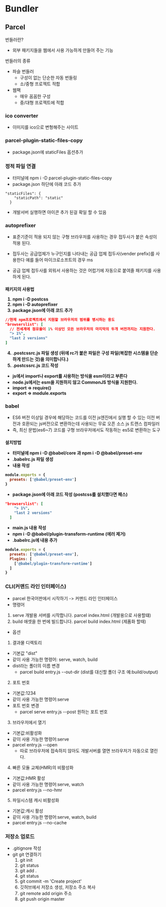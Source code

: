 # Bundler

## Parcel

번들러란?

- 외부 패키지들을 웹에서 사용 가능하게 만들어 주는 기능

번들러의 종류

- 파슬 번들러
  - 구성이 없는 단순한 자동 번들링
  - 소/중형 프로젝트 적합
- 웹팩
  - 매우 꼼꼼한 구성
  - 중/대형 프로젝트에 적합

### ico converter

- 이미지를 ico으로 변형해주는 사이트

### parcel-plugin-static-files-copy

- package.json에 staticFiles 옵션추가


### 정적 파일 연결

- 터미널에 npm i -D parcel-plugin-static-files-copy
- package.json 하단에 아래 코드 추가
```
"staticFiles": {
    "staticPath": "static"
  }
```
- 개발서버 실행하면 아이콘 추가 된걸 확일 할 수 있음

### autoprefixer

- 표준기준이 적용 되지 않는 구형 브라우저를 사용하는 경우 접두사가 붙은 속성이 적용 된다.
- 접두사는 공급업체가 누구인지를 나타내는 공급 업체 접두사(vender prefix)를 사용한다 예를 들어 마이크로소프트의 경우 ms

- 공급 업체 접두사를 외워서 사용하는 것은 어럽기에 자동으로 붙여줄 패키지를 사용하게 된다.

<h4>패키지의 사용법

1. npm i -D postcss
2. npm i -D autoprefixer
3. package.json에 아래 코드 추가
```json
//현재 npm프로젝트에서 지원할 브라우저의 범위를 병시하는 용도 
"browserslist": [
  // 전세계에 점유율이 1% 이상인 모든 브라우저의 마지막의 두개 버전까지는 지원한다.
  "> 1%",
  "last 2 versions"
]
```
4. .postcssrc.js 파일 생성 (뒤에 rc가 붙은 파일은 구성 파일(복잡한 시스템을 단순하게 만드는 것)을 의미합니다.)
5. .postcssrc.js 코드 작성

- js에서 import나 export를 사용하는 방식을 esm이라고 부른다
- node.js에서는 esm을 지원하지 않고 CommonJS 방식을 지원한다.
- import => require()
- export => module.exports

### babel

- ES6 버전 이상일 경우에 해당하는 코드를 이전 js엔진에서 실행 할 수 있는 이전 버전과 호환되는 js버전으로 변환하는데 사용되는 무료 오픈 소스 js 트랜스 컴파일러
- 즉, 최신 문법(es6~7) 코드를 구형 브라우저에서도 작동하는 es5로 변환하는 도구

<h4>설치방법

- 터미널에 npm i -D @babel/core 과 npm i -D @babel/preset-env
- .babelrc.js 파일 생성
- 내용 작성
```js
module.exports = {
  presets: ['@babel/preset-env']
}
```
- package.json에 아래 코드 작성 (postcss를 설치했다면 패스)
```json
"browserslist": [
    "> 1%",
    "last 2 versions"
  ]
```
- main.js 내용 작성
- npm i -D @babel/plugin-transform-runtime (에러 제거)
- .babelrc.js에 내용 추가
```js
module.exports = {
  presets: ['@babel/preset-env'],
  Plugins: [
    ['@babel/plugin-transform-runtime']
  ]
}
```

### CLI(커맨드 라인 인터페이스)

- parcel 한국어판에서 시작하기 -> 커맨드 라인 인터페이스
- 명령어
1. serve 개발용 서버를 시작합니다. parcel index.html (개발용으로 사용할떄)
2. build 애셋을 한 번에 빌드합니다. parcel build index.html (제품화 할때)
- 옵션
1. 결과물 디렉토리
  - 기본값 "dist"
  - 같이 사용 가능한 명령어: serve, watch, build
  - dist라는 폴더의 이름 변경
    - parcel build entry.js --out-dir (dist를 대신할 폴더 구조 예:build/output)
2. 포트 번호
  - 기본값:1234
  - 같이 사용 가능한 명령어:serve
  - 포트 번호 변경
    - parcel serve entry.js --post 원하는 포트 번호
3. 브라우저에서 열기
  - 기본값:비활성화
  - 같이 사용 가능한 명령어:serve
  - parcel entry.js --open
    - 따로 브라우저에 접속하지 않아도 개발서버를 열면 브라우저가 자동으로 열린다.
4. 빠른 모듈 교체(HMR)의 비활성화
  - 기본값:HMR 활성
  - 같이 사용 가능한 명령어:serve, watch
  - parcel entry.js --no-hmr
5. 파일시스템 캐시 비활성화
  - 기본값:캐시 활성
  - 같이 사용 가능한 명령어:serve, watch, build
  - parcel entry.js --no-cache

### 저장소 업로드

- .gitignore 작성
- git git 연결하기
  1. git init
  2. git status
  3. git add .
  4. git status
  5. git commit -m 'Create project'
  6. 깃허브에서 저장소 생성, 저장소 주소 복사
  7. git remote add origin 주소
  8. git push origin master